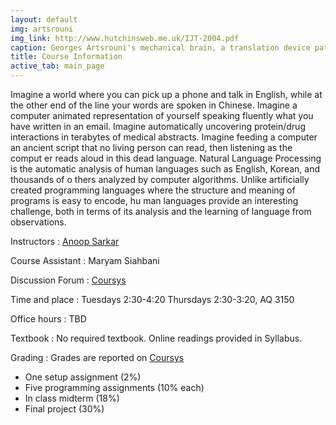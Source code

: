 ```yaml
---
layout: default
img: artsrouni
img_link: http://www.hutchinsweb.me.uk/IJT-2004.pdf
caption: Georges Artsrouni's mechanical brain, a translation device patented in 1933 in France.
title: Course Information
active_tab: main_page 
---
```


Imagine a world where you can pick up a phone and talk in English,
while at the other end of the line your words are spoken in Chinese.
Imagine a computer animated representation of yourself speaking
fluently what you have written in an email. Imagine automatically
uncovering protein/drug     interactions in terabytes of medical
abstracts. Imagine feeding a computer an ancient script that no
living person can read, then listening as the comput    er reads
aloud in this dead language. Natural Language Processing is the
automatic analysis of human languages such as English, Korean, and
thousands of o    thers analyzed by computer algorithms. Unlike
artificially created programming languages where the structure and
meaning of programs is easy to encode, hu    man languages provide
an interesting challenge, both in terms of its analysis and the
learning of language from observations.

Instructors
: [Anoop Sarkar](http://www.cs.sfu.edu/~anoop/) 

Course Assistant
: Maryam Siahbani

Discussion Forum
: [Coursys](https://courses.cs.sfu.ca/)

Time and place
: Tuesdays 2:30-4:20 Thursdays 2:30-3:20, AQ 3150

Office hours
: TBD

Textbook
: No required textbook. Online readings provided in Syllabus.

Grading
: Grades are reported on [Coursys](https://courses.cs.sfu.ca)

* One setup assignment (2%)
* Five programming assignments (10% each)
* In class midterm (18%)
* Final project (30%)

